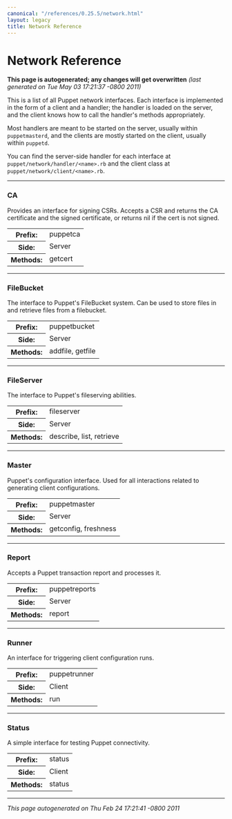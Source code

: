 ```yaml
---
canonical: "/references/0.25.5/network.html"
layout: legacy
title: Network Reference
---
```



Network Reference
=====


<p><strong>This page is autogenerated; any changes will get overwritten</strong> <em>(last generated on Tue May 03 17:21:37 -0800 2011)</em></p>

<p>This is a list of all Puppet network interfaces.  Each interface is
implemented in the form of a client and a handler; the handler is loaded
on the server, and the client knows how to call the handler's methods
appropriately.</p>
<p>Most handlers are meant to be started on the server, usually within
<code>puppetmasterd</code>, and the clients are mostly started on the client,
usually within <code>puppetd</code>.</p>
<p>You can find the server-side handler for each interface at
<code>puppet/network/handler/&lt;name&gt;.rb</code> and the client class at
<code>puppet/network/client/&lt;name&gt;.rb</code>.</p>

----------------

### CA

<p>Provides an interface for signing CSRs.  Accepts a CSR and returns
the CA certificate and the signed certificate, or returns nil if
the cert is not signed.</p>
<table frame="void" rules="none">
<col />
<col />
<tbody valign="top">
<tr><th>Prefix:</th><td>puppetca</td>
</tr>
<tr><th>Side:</th><td>Server</td>
</tr>
<tr><th>Methods:</th><td>getcert</td>
</tr>
</tbody>
</table>


----------------

### FileBucket

<p>The interface to Puppet's FileBucket system.  Can be used to store
files in and retrieve files from a filebucket.</p>
<table frame="void" rules="none">
<col />
<col />
<tbody valign="top">
<tr><th>Prefix:</th><td>puppetbucket</td>
</tr>
<tr><th>Side:</th><td>Server</td>
</tr>
<tr><th>Methods:</th><td>addfile, getfile</td>
</tr>
</tbody>
</table>


----------------

### FileServer

<p>The interface to Puppet's fileserving abilities.</p>
<table frame="void" rules="none">
<col />
<col />
<tbody valign="top">
<tr><th>Prefix:</th><td>fileserver</td>
</tr>
<tr><th>Side:</th><td>Server</td>
</tr>
<tr><th>Methods:</th><td>describe, list, retrieve</td>
</tr>
</tbody>
</table>


----------------

### Master

<p>Puppet's configuration interface.  Used for all interactions related to
generating client configurations.</p>
<table frame="void" rules="none">
<col />
<col />
<tbody valign="top">
<tr><th>Prefix:</th><td>puppetmaster</td>
</tr>
<tr><th>Side:</th><td>Server</td>
</tr>
<tr><th>Methods:</th><td>getconfig, freshness</td>
</tr>
</tbody>
</table>


----------------

### Report

<p>Accepts a Puppet transaction report and processes it.</p>
<table frame="void" rules="none">
<col />
<col />
<tbody valign="top">
<tr><th>Prefix:</th><td>puppetreports</td>
</tr>
<tr><th>Side:</th><td>Server</td>
</tr>
<tr><th>Methods:</th><td>report</td>
</tr>
</tbody>
</table>


----------------

### Runner

<p>An interface for triggering client configuration runs.</p>
<table frame="void" rules="none">
<col />
<col />
<tbody valign="top">
<tr><th>Prefix:</th><td>puppetrunner</td>
</tr>
<tr><th>Side:</th><td>Client</td>
</tr>
<tr><th>Methods:</th><td>run</td>
</tr>
</tbody>
</table>


----------------

### Status

<p>A simple interface for testing Puppet connectivity.</p>
<table frame="void" rules="none">
<col />
<col />
<tbody valign="top">
<tr><th>Prefix:</th><td>status</td>
</tr>
<tr><th>Side:</th><td>Client</td>
</tr>
<tr><th>Methods:</th><td>status</td>
</tr>
</tbody>
</table>
<hr />
<p><em>This page autogenerated on Thu Feb 24 17:21:41 -0800 2011</em></p>




